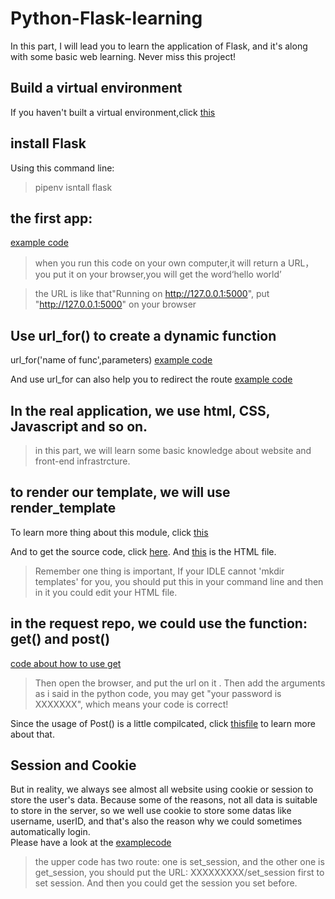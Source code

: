 # Python-Flask-learning
In this part, I will lead you to learn the application of Flask, and it's along with some basic web learning. Never miss this project!
## Build a virtual environment
If you haven't built a virtual environment,click [this](/教学内容/虚拟环境.md)
## install Flask
Using this command line:
> pipenv isntall flask

## the first app:
 [example code](source_code/app.py)
> when you run this code on your own computer,it will return a URL，you put it on your browser,you will get the word‘hello world’

>the URL is like that"Running on http://127.0.0.1:5000", put "http://127.0.0.1:5000" on your browser

## Use url_for() to create a dynamic function
url_for('name of func',parameters)
[example code](source_code/app1.py)

And use url_for can also help you to redirect the route
[example code](source_code/app2.py)


## In the real application, we use html, CSS, Javascript and so on.
> in this part, we will learn some basic knowledge about website and front-end infrastrcture.

## to render our template, we will use render_template

To learn more thing about this module, click [this](http://t.csdnimg.cn/MjOcr)

And to get the source code, click [here](/source_code/renderTemplate.py). And [this](/source_code/user_index.html) is the HTML file.
> Remember one thing is important, If your IDLE cannot 'mkdir templates' for you, you should put this in your command line and then in it you could edit your HTML file.


## in the request repo, we could use the function: get() and post()
[code about how to use get](source_code/reqrepo.py)

> Then open the browser, and put the url on it .
> Then add the arguments as i said in the python code, you may get "your password is XXXXXXX", which means your code is  correct!

Since the usage of Post() is a little compilcated, click [thisfile](/教学内容/Post的使用说明.md) to learn more about that. 


## Session and Cookie
But in reality, we always see almost all website using cookie or session to store the user's data. Because some of the reasons, not all data is suitable to store in the server, so we well use cookie to store some datas like username, userID, and that's also the reason why we could sometimes automatically login.  
Please have a look at the [examplecode](/source_code/session_try.py)
> the upper code has two route: one is set_session, and the other one is get_session, you should put the URL:  XXXXXXXXX/set_session first to set session.
> And then you could get the session you set before.
